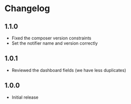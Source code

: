 Changelog
=========

1.1.0
-----

-   Fixed the composer version constraints
-   Set the notifier name and version correctly

1.0.1
-----

-   Reviewed the dashboard fields (we have less duplicates)

1.0.0
-----
-   Initial release
